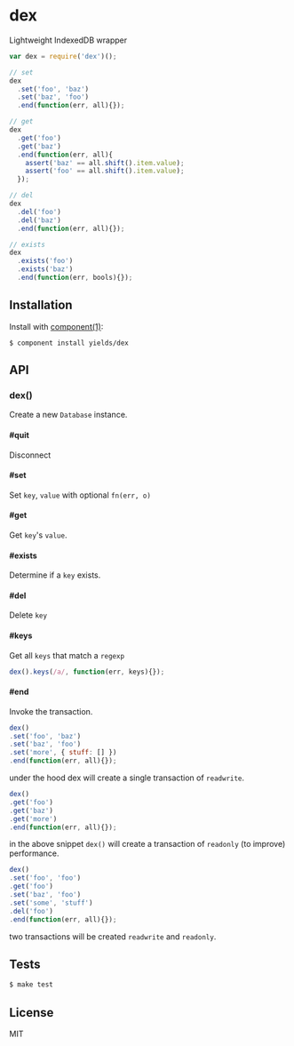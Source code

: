 
# dex

  Lightweight IndexedDB wrapper

```js
var dex = require('dex')();

// set
dex
  .set('foo', 'baz')
  .set('baz', 'foo')
  .end(function(err, all){});

// get
dex
  .get('foo')
  .get('baz')
  .end(function(err, all){
    assert('baz' == all.shift().item.value);
    assert('foo' == all.shift().item.value);
  });

// del
dex
  .del('foo')
  .del('baz')
  .end(function(err, all){});

// exists
dex
  .exists('foo')
  .exists('baz')
  .end(function(err, bools){});
```

## Installation

  Install with [component(1)](http://component.io):

    $ component install yields/dex

## API

### dex()

  Create a new `Database` instance.

#### #quit

  Disconnect

#### #set

  Set `key`, `value` with optional `fn(err, o)`

#### #get

  Get `key`'s `value`.

#### #exists

  Determine if a `key` exists.

#### #del

  Delete `key`

#### #keys

  Get all `keys` that match a `regexp`

```js
dex().keys(/a/, function(err, keys){});
```

#### #end

  Invoke the transaction.

```js
dex()
.set('foo', 'baz')
.set('baz', 'foo')
.set('more', { stuff: [] })
.end(function(err, all){});
```

  under the hood dex will create a single transaction of `readwrite`.

```js
dex()
.get('foo')
.get('baz')
.get('more')
.end(function(err, all){});
```

  in the above snippet `dex()` will create a transaction
  of `readonly` (to improve) performance.

```js
dex()
.set('foo', 'foo')
.get('foo')
.set('baz', 'foo')
.set('some', 'stuff')
.del('foo')
.end(function(err, all){});
```

  two transactions will be created `readwrite` and `readonly`.

## Tests

```bash
$ make test
```

## License

  MIT
